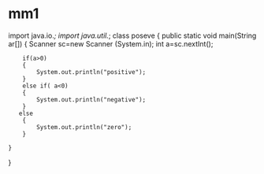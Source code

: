# mm1
import java.io.*;
import java.util.*;
class poseve
{
    public static void main(String ar[])
    {
        Scanner sc=new Scanner (System.in);
        int a=sc.nextInt();
        
        if(a>0)
        {
            System.out.println("positive");
        }
        else if( a<0)
        {
            System.out.println("negative");
        }
       else
        {
            System.out.println("zero");
        }
        
    }
}
